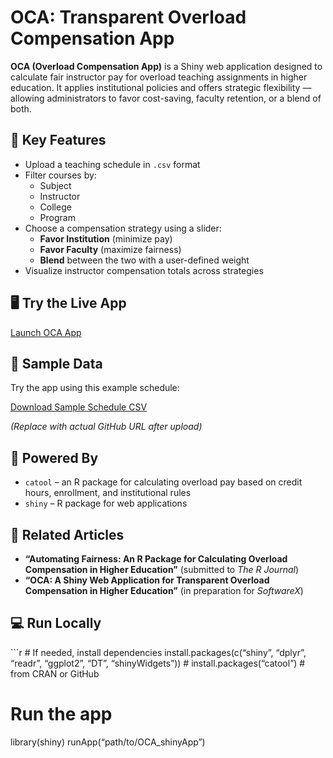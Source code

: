 # OCA: Transparent Overload Compensation App

**OCA (Overload Compensation App)** is a Shiny web application designed
to calculate fair instructor pay for overload teaching assignments in
higher education. It applies institutional policies and offers strategic
flexibility — allowing administrators to favor cost-saving, faculty
retention, or a blend of both.

## 🔑 Key Features

- Upload a teaching schedule in `.csv` format
- Filter courses by:
  - Subject
  - Instructor
  - College
  - Program
- Choose a compensation strategy using a slider:
  - **Favor Institution** (minimize pay)
  - **Favor Faculty** (maximize fairness)
  - **Blend** between the two with a user-defined weight
- Visualize instructor compensation totals across strategies

## 🖥️ Try the Live App

[Launch OCA App](https://aberra.shinyapps.io/OCA_shinyApp/)

## 📁 Sample Data

Try the app using this example schedule:

[Download Sample Schedule
CSV](https://raw.githubusercontent.com/youruser/yourrepo/main/sample_schedule.csv)

*(Replace with actual GitHub URL after upload)*

## 🧰 Powered By

- `catool` – an R package for calculating overload pay based on credit
  hours, enrollment, and institutional rules
- `shiny` – R package for web applications

## 📄 Related Articles

- **“Automating Fairness: An R Package for Calculating Overload
  Compensation in Higher Education”** (submitted to *The R Journal*)
- **“OCA: A Shiny Web Application for Transparent Overload Compensation
  in Higher Education”** (in preparation for *SoftwareX*)

## 💻 Run Locally

\`\`\`r \# If needed, install dependencies install.packages(c(“shiny”,
“dplyr”, “readr”, “ggplot2”, “DT”, “shinyWidgets”)) \#
install.packages(“catool”) \# from CRAN or GitHub

# Run the app

library(shiny) runApp(“path/to/OCA_shinyApp”)
